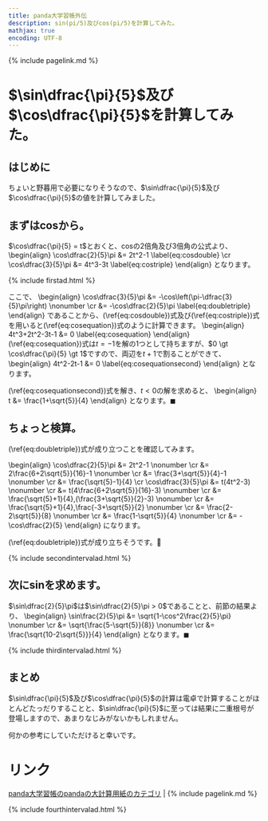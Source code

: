 ```yaml
---
title: panda大学習帳外伝
description: sin(pi/5)及びcos(pi/5)を計算してみた。
mathjax: true
encoding: UTF-8
---
```

{% include pagelink.md %}

# $\sin\dfrac{\pi}{5}$及び$\cos\dfrac{\pi}{5}$を計算してみた。
## はじめに
ちょいと野暮用で必要になりそうなので、$\sin\dfrac{\pi}{5}$及び$\cos\dfrac{\pi}{5}$の値を計算してみました。
## まずはcosから。
$\cos\dfrac{\pi}{5} = t$とおくと、cosの2倍角及び3倍角の公式より、
\begin{align}
  \cos\dfrac{2}{5}\pi &= 2t^2-1 \label{eq:cosdouble} \cr
  \cos\dfrac{3}{5}\pi &= 4t^3-3t \label{eq:costriple}
\end{align}
となります。

{% include firstad.html %}

ここで、
\begin{align}
  \cos\dfrac{3}{5}\pi &= -\cos\left(\pi-\dfrac{3}{5}\pi\right) \nonumber \cr
  &= -\cos\dfrac{2}{5}\pi \label{eq:doubletriple}
\end{align}
であることから、(\ref{eq:cosdouble})式及び(\ref{eq:costriple})式を用いると(\ref{eq:cosequation})式のように計算できます。
\begin{align}
  4t^3+2t^2-3t-1 &= 0 \label{eq:cosequation}
\end{align}
(\ref{eq:cosequation})式は$t=-1$を解の1つとして持ちますが、$0 \gt \cos\dfrac{\pi}{5} \gt 1$ですので、両辺を$t+1$で割ることができて、
\begin{align}
  4t^2-2t-1 &= 0 \label{eq:cosequationsecond}
\end{align}
となります。

(\ref{eq:cosequationsecond})式を解き、$t \lt 0$の解を求めると、
\begin{align}
  t &= \frac{1+\sqrt{5}}{4}
\end{align}
となります。$\blacksquare$
## ちょっと検算。
(\ref{eq:doubletriple})式が成り立つことを確認してみます。

\begin{align}
  \cos\dfrac{2}{5}\pi &= 2t^2-1 \nonumber \cr
  &= 2\frac{6+2\sqrt{5}}{16}-1 \nonumber \cr
  &= \frac{3+\sqrt{5}}{4}-1 \nonumber \cr
  &= \frac{\sqrt{5}-1}{4} \cr
  \cos\dfrac{3}{5}\pi &= t(4t^2-3) \nonumber \cr
  &= t(4\frac{6+2\sqrt{5}}{16}-3) \nonumber \cr
  &= \frac{\sqrt{5}+1}{4}\,(\frac{3+\sqrt{5}}{2}-3) \nonumber \cr
  &= \frac{\sqrt{5}+1}{4}\,\frac{-3+\sqrt{5}}{2} \nonumber \cr
  &= \frac{2-2\sqrt{5}}{8} \nonumber \cr
  &= \frac{1-\sqrt{5}}{4} \nonumber \cr
  &= -\cos\dfrac{2}{5}
\end{align}
になります。

(\ref{eq:doubletriple})式が成り立ちそうです。&#x1f43c;

{% include secondintervalad.html %}

## 次にsinを求めます。
$\sin\dfrac{2}{5}\pi$は$\sin\dfrac{2}{5}\pi > 0$であることと、前節の結果より、
\begin{align}
  \sin\frac{2}{5}\pi &= \sqrt{1-\cos^2\frac{2}{5}\pi} \nonumber \cr
  &= \sqrt{\frac{5-\sqrt{5}}{8}} \nonumber \cr
  &= \frac{\sqrt{10-2\sqrt{5}}}{4}
\end{align}
となります。$\blacksquare$

{% include thirdintervalad.html %}

## まとめ
$\sin\dfrac{\pi}{5}$及び$\cos\dfrac{\pi}{5}$の計算は電卓で計算することがほとんどたっだりすることと、$\sin\dfrac{\pi}{5}$に至っては結果に二重根号が登場しますので、あまりなじみがないかもしれません。

何かの参考にしていただけると幸いです。

# リンク
[panda大学習帳のpandaの大計算用紙のカテゴリ](https://pandanote.info/?cat=13) \| {% include pagelink.md %}

{% include fourthintervalad.html %}
